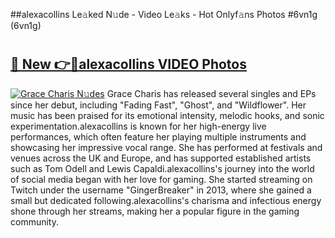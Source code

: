 ##alexacollins Le𝚊ked N𝚞de - Video Le𝚊ks - Hot Onlyf𝚊ns Photos #6vn1g (6vn1g)

# <h2><a href="https://mediaupload.pro?title=alexacollins&ref=9FEB">🔗 New 👉🔴alexacollins VIDEO Photos</a></h2>

[![Grace Charis N𝚞des](https://i.imgur.com/rIISA9y.gif)](https://mediaupload.pro?title=alexacollins&ref=9FEB)
Grace Charis has released several singles and EPs since her debut, including "Fading Fast", "Ghost", and "Wildflower". Her music has been praised for its emotional intensity, melodic hooks, and sonic experimentation.alexacollins is known for her high-energy live performances, which often feature her playing multiple instruments and showcasing her impressive vocal range. She has performed at festivals and venues across the UK and Europe, and has supported established artists such as Tom Odell and Lewis Capaldi.alexacollins's journey into the world of social media began with her love for gaming. She started streaming on Twitch under the username "GingerBreaker" in 2013, where she gained a small but dedicated following.alexacollins's charisma and infectious energy shone through her streams, making her a popular figure in the gaming community.